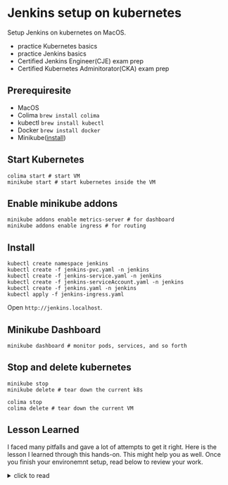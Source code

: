 Jenkins setup on kubernetes
============================

Setup Jenkins on kubernetes on MacOS.

- practice Kubernetes basics 
- practice Jenkins basics
- Certified Jenkins Engineer(CJE) exam prep
- Certified Kubernetes Adminitorator(CKA) exam prep

## Prerequiresite

- MacOS
- Colima `brew install colima`
- kubectl `brew install kubectl`
- Docker `brew install docker`
- Minikube([install](https://minikube.sigs.k8s.io/docs/start/?arch=%2Fmacos%2Farm64%2Fstable%2Fbinary+download))

## Start Kubernetes

```
colima start # start VM
minikube start # start kubernetes inside the VM
```

## Enable minikube addons

```
minikube addons enable metrics-server # for dashboard
minikube addons enable ingress # for routing
```

## Install 

```
kubectl create namespace jenkins
kubectl create -f jenkins-pvc.yaml -n jenkins
kubectl create -f jenkins-service.yaml -n jenkins
kubectl create -f jenkins-serviceAccount.yaml -n jenkins
kubectl create -f jenkins.yaml -n jenkins
kubectl apply -f jenkins-ingress.yaml
```

Open `http://jenkins.localhost`.

## Minikube Dashboard

```
minikube dashboard # monitor pods, services, and so forth
```

## Stop and delete kubernetes

```
minikube stop
minikube delete # tear down the current k8s

colima stop
colima delete # tear down the current VM
```

## Lesson Learned

I faced many pitfalls and gave a lot of attempts to get it right.
Here is the lesson I learned through this hands-on.
This might help you as well. Once you finish your environemnt setup,
read below to review your work.

<details>
<summary>click to read</summary>

## Summary: Lessons I Learned — Running Jenkins Agents on Kubernetes

### 1. Jenkins Kubernetes Plugin = Dynamic Agent Pods

You learned how to:

* Use the Kubernetes plugin to launch agents as Kubernetes pods
* Set up a Pod Template that defines what the agent pod should look like
* Let Jenkins automatically schedule builds inside these pods

This is the foundation for scalable, cloud-native CI/CD.

### 🔐 2. Jenkins agents connect via port 50000 (JNLP)

You learned:

* The Jenkins controller must expose port 50000
* The Kubernetes Service must route both 8080 and 50000
* The agent pod connects back to the controller using JNLP with:

### 🧰 3. You need proper Pod Template configuration

Specifically:

* Container name must be jnlp
* No command override (leave blank)
* Proper arguments ($(JENKINS_SECRET) $(JENKINS_NAME))

Use a recent and compatible image:

```
jenkins/inbound-agent:latest
```

And you must match the label:

```
metadata:
  labels:
    jenkins/label: k8s-agent
```

With the label used in your pipeline.

### 🛡️ 4. Jenkins needs RBAC credentials to talk to Kubernetes

You created:

* A ServiceAccount for Jenkins
* A ClusterRole granting access to create/manage pods
* A ClusterRoleBinding to connect them

This is what allowed Jenkins to actually create agent pods in your cluster.

### 🧠 5. Jenkins controller != agent

You got this important lesson:

“Jenkins doesn’t have label 'foo'” does not mean Jenkins controller is broken
It means Jenkins couldn’t find a matching agent pod that connected back.

And to fix it:

* Add correct labels
* Use the node() block when needed
* Confirm that the agent actually connected successfully

### ✅ 6. Final Result: CI builds run dynamically on K8s pods!

You now have:

* Jenkins running in Kubernetes
* Agent pods launching dynamically
* Builds executing cleanly inside isolated pods

A truly cloud-native CI/CD pipeline setup 🔥
</details>